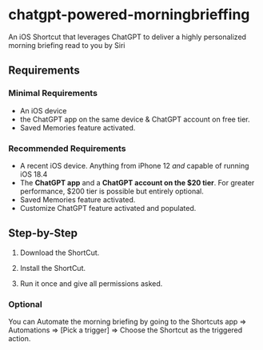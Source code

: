 # chatgpt-powered-morningbrieffing
An iOS Shortcut that leverages ChatGPT to deliver a highly personalized morning briefing read to you by Siri

## Requirements

### Minimal Requirements

- An iOS device
- the ChatGPT app on the same device & ChatGPT account on free tier.
- Saved Memories feature activated.

### Recommended Requirements
- A recent iOS device. Anything from iPhone 12 *and* capable of running iOS 18.4
- The **ChatGPT app** and a **ChatGPT account on the $20 tier**. For greater performance, $200 tier is possible but entirely optional.
- Saved Memories feature activated.
- Customize ChatGPT feature activated and populated.

## Step-by-Step

1. Download the ShortCut.

2. Install the ShortCut.

3. Run it once and give all permissions asked.

### Optional

You can Automate the morning briefing by going to the Shortcuts app => Automations => [Pick a trigger] => Choose the Shortcut as the triggered action.
